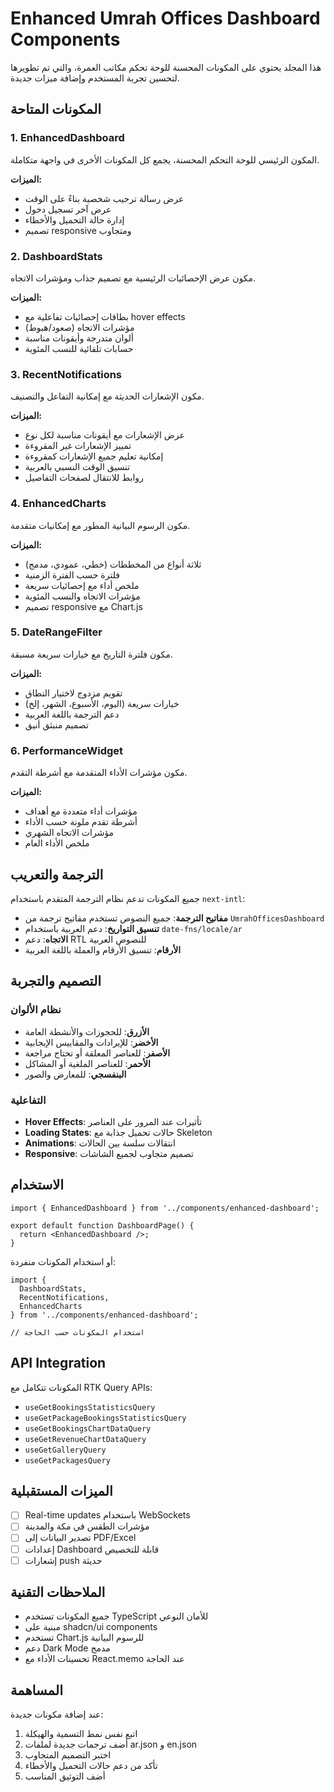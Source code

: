 # Enhanced Umrah Offices Dashboard Components

هذا المجلد يحتوي على المكونات المحسنة للوحة تحكم مكاتب العمرة، والتي تم تطويرها لتحسين تجربة المستخدم وإضافة ميزات جديدة.

## المكونات المتاحة

### 1. EnhancedDashboard
المكون الرئيسي للوحة التحكم المحسنة، يجمع كل المكونات الأخرى في واجهة متكاملة.

**الميزات:**
- عرض رسالة ترحيب شخصية بناءً على الوقت
- عرض آخر تسجيل دخول
- إدارة حالة التحميل والأخطاء
- تصميم responsive ومتجاوب

### 2. DashboardStats
مكون عرض الإحصائيات الرئيسية مع تصميم جذاب ومؤشرات الاتجاه.

**الميزات:**
- بطاقات إحصائيات تفاعلية مع hover effects
- مؤشرات الاتجاه (صعود/هبوط)
- ألوان متدرجة وأيقونات مناسبة
- حسابات تلقائية للنسب المئوية

### 3. RecentNotifications
مكون الإشعارات الحديثة مع إمكانية التفاعل والتصنيف.

**الميزات:**
- عرض الإشعارات مع أيقونات مناسبة لكل نوع
- تمييز الإشعارات غير المقروءة
- إمكانية تعليم جميع الإشعارات كمقروءة
- تنسيق الوقت النسبي بالعربية
- روابط للانتقال لصفحات التفاصيل

### 4. EnhancedCharts
مكون الرسوم البيانية المطور مع إمكانيات متقدمة.

**الميزات:**
- ثلاثة أنواع من المخططات (خطي، عمودي، مدمج)
- فلترة حسب الفترة الزمنية
- ملخص أداء مع إحصائيات سريعة
- مؤشرات الاتجاه والنسب المئوية
- تصميم responsive مع Chart.js

### 5. DateRangeFilter
مكون فلترة التاريخ مع خيارات سريعة مسبقة.

**الميزات:**
- تقويم مزدوج لاختيار النطاق
- خيارات سريعة (اليوم، الأسبوع، الشهر، إلخ)
- دعم الترجمة باللغة العربية
- تصميم منبثق أنيق

### 6. PerformanceWidget
مكون مؤشرات الأداء المتقدمة مع أشرطة التقدم.

**الميزات:**
- مؤشرات أداء متعددة مع أهداف
- أشرطة تقدم ملونة حسب الأداء
- مؤشرات الاتجاه الشهري
- ملخص الأداء العام

## الترجمة والتعريب

جميع المكونات تدعم نظام الترجمة المتقدم باستخدام `next-intl`:

- **مفاتيح الترجمة**: جميع النصوص تستخدم مفاتيح ترجمة من `UmrahOfficesDashboard`
- **تنسيق التواريخ**: دعم العربية باستخدام `date-fns/locale/ar`
- **الاتجاه**: دعم RTL للنصوص العربية
- **الأرقام**: تنسيق الأرقام والعملة باللغة العربية

## التصميم والتجربة

### نظام الألوان
- **الأزرق**: للحجوزات والأنشطة العامة
- **الأخضر**: للإيرادات والمقاييس الإيجابية
- **الأصفر**: للعناصر المعلقة أو تحتاج مراجعة
- **الأحمر**: للعناصر الملغية أو المشاكل
- **البنفسجي**: للمعارض والصور

### التفاعلية
- **Hover Effects**: تأثيرات عند المرور على العناصر
- **Loading States**: حالات تحميل جذابة مع Skeleton
- **Animations**: انتقالات سلسة بين الحالات
- **Responsive**: تصميم متجاوب لجميع الشاشات

## الاستخدام

```tsx
import { EnhancedDashboard } from '../components/enhanced-dashboard';

export default function DashboardPage() {
  return <EnhancedDashboard />;
}
```

أو استخدام المكونات منفردة:

```tsx
import { 
  DashboardStats, 
  RecentNotifications, 
  EnhancedCharts 
} from '../components/enhanced-dashboard';

// استخدام المكونات حسب الحاجة
```

## API Integration

المكونات تتكامل مع RTK Query APIs:

- `useGetBookingsStatisticsQuery`
- `useGetPackageBookingsStatisticsQuery`
- `useGetBookingsChartDataQuery`
- `useGetRevenueChartDataQuery`
- `useGetGalleryQuery`
- `useGetPackagesQuery`

## الميزات المستقبلية

- [ ] Real-time updates باستخدام WebSockets
- [ ] مؤشرات الطقس في مكة والمدينة
- [ ] تصدير البيانات إلى PDF/Excel
- [ ] إعدادات Dashboard قابلة للتخصيص
- [ ] إشعارات push حديثة

## الملاحظات التقنية

- جميع المكونات تستخدم TypeScript للأمان النوعي
- مبنية على shadcn/ui components
- تستخدم Chart.js للرسوم البيانية
- دعم Dark Mode مدمج
- تحسينات الأداء مع React.memo عند الحاجة

## المساهمة

عند إضافة مكونات جديدة:

1. اتبع نفس نمط التسمية والهيكلة
2. أضف ترجمات جديدة لملفات ar.json و en.json
3. اختبر التصميم المتجاوب
4. تأكد من دعم حالات التحميل والأخطاء
5. أضف التوثيق المناسب 